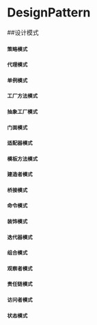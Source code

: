 # DesignPattern
##设计模式

#### `策略模式`
#### `代理模式`
#### `单例模式`
#### `工厂方法模式`
#### `抽象工厂模式`
#### `门面模式`
#### `适配器模式`
#### `模板方法模式`
#### `建造者模式`
#### `桥接模式`
#### `命令模式`
#### `装饰模式`
#### `迭代器模式`
#### `组合模式`
#### `观察者模式`
#### `责任链模式`
#### `访问者模式`
#### `状态模式`